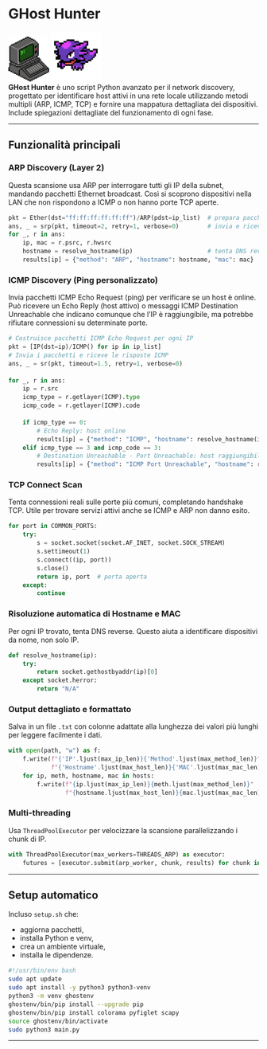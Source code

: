 # GHost Hunter 
<img src="https://github.com/Gigidotexe/Gigidotexe/blob/main/Img/PCPixel.png" height="90"/> <img src="https://github.com/Gigidotexe/Gigidotexe/blob/main/Img/haunter.png" height="100" /><br>
**GHost Hunter** è uno script Python avanzato per il network discovery, progettato per identificare host attivi in una rete locale utilizzando metodi multipli (ARP, ICMP, TCP) e fornire una mappatura dettagliata dei dispositivi. Include spiegazioni dettagliate del funzionamento di ogni fase.

---

## Funzionalità principali

### ARP Discovery (Layer 2)

Questa scansione usa ARP per interrogare tutti gli IP della subnet, mandando pacchetti Ethernet broadcast. Così si scoprono dispositivi nella LAN che non rispondono a ICMP o non hanno porte TCP aperte.

```python
pkt = Ether(dst="ff:ff:ff:ff:ff:ff")/ARP(pdst=ip_list)  # prepara pacchetti ARP
ans, _ = srp(pkt, timeout=2, retry=1, verbose=0)        # invia e riceve risposte
for _, r in ans:
    ip, mac = r.psrc, r.hwsrc
    hostname = resolve_hostname(ip)                     # tenta DNS reverse
    results[ip] = {"method": "ARP", "hostname": hostname, "mac": mac}
```

### ICMP Discovery (Ping personalizzato)

Invia pacchetti ICMP Echo Request (ping) per verificare se un host è online. <br>
Può ricevere un Echo Reply (host attivo) o messaggi ICMP Destination Unreachable che indicano comunque che l’IP è raggiungibile, ma potrebbe rifiutare connessioni su determinate porte.
```python
# Costruisce pacchetti ICMP Echo Request per ogni IP
pkt = [IP(dst=ip)/ICMP() for ip in ip_list]
# Invia i pacchetti e riceve le risposte ICMP
ans, _ = sr(pkt, timeout=1.5, retry=1, verbose=0)

for _, r in ans:
    ip = r.src
    icmp_type = r.getlayer(ICMP).type
    icmp_code = r.getlayer(ICMP).code

    if icmp_type == 0:
        # Echo Reply: host online
        results[ip] = {"method": "ICMP", "hostname": resolve_hostname(ip), "mac": "N/A"}
    elif icmp_type == 3 and icmp_code == 3:
        # Destination Unreachable - Port Unreachable: host raggiungibile ma porta chiusa
        results[ip] = {"method": "ICMP Port Unreachable", "hostname": resolve_hostname(ip), "mac": "N/A"}

```

### TCP Connect Scan

Tenta connessioni reali sulle porte più comuni, completando handshake TCP. Utile per trovare servizi attivi anche se ICMP e ARP non danno esito.

```python
for port in COMMON_PORTS:
    try:
        s = socket.socket(socket.AF_INET, socket.SOCK_STREAM)
        s.settimeout(1)
        s.connect((ip, port))
        s.close()
        return ip, port  # porta aperta
    except:
        continue
```

### Risoluzione automatica di Hostname e MAC

Per ogni IP trovato, tenta DNS reverse. Questo aiuta a identificare dispositivi da nome, non solo IP.

```python
def resolve_hostname(ip):
    try:
        return socket.gethostbyaddr(ip)[0]
    except socket.herror:
        return "N/A"
```

### Output dettagliato e formattato

Salva in un file `.txt` con colonne adattate alla lunghezza dei valori più lunghi per leggere facilmente i dati.

```python
with open(path, "w") as f:
    f.write(f"{'IP'.ljust(max_ip_len)}{'Method'.ljust(max_method_len)}"
            f"{'Hostname'.ljust(max_host_len)}{'MAC'.ljust(max_mac_len)}\n")
    for ip, meth, hostname, mac in hosts:
        f.write(f"{ip.ljust(max_ip_len)}{meth.ljust(max_method_len)}"
                f"{hostname.ljust(max_host_len)}{mac.ljust(max_mac_len)}\n")
```

### Multi-threading

Usa `ThreadPoolExecutor` per velocizzare la scansione parallelizzando i chunk di IP.

```python
with ThreadPoolExecutor(max_workers=THREADS_ARP) as executor:
    futures = [executor.submit(arp_worker, chunk, results) for chunk in chunks]
```

---

## Setup automatico

Incluso `setup.sh` che:

* aggiorna pacchetti,
* installa Python e venv,
* crea un ambiente virtuale,
* installa le dipendenze.

```bash
#!/usr/bin/env bash
sudo apt update
sudo apt install -y python3 python3-venv
python3 -m venv ghostenv
ghostenv/bin/pip install --upgrade pip
ghostenv/bin/pip install colorama pyfiglet scapy
source ghostenv/bin/activate
sudo python3 main.py
```

---
